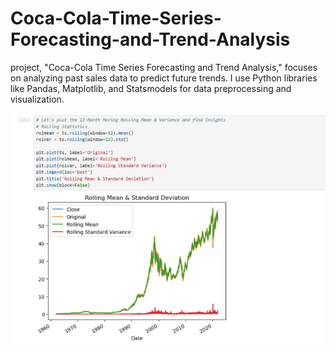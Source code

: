 # Coca-Cola-Time-Series-Forecasting-and-Trend-Analysis
 project, "Coca-Cola Time Series Forecasting and Trend Analysis," focuses on analyzing past sales data to predict future trends. I use Python libraries like Pandas, Matplotlib, and Statsmodels for data preprocessing and visualization.
 <br>

<img src="https://github.com/RajeshNinja/Coca-Cola-Time-Series-Forecasting-and-Trend-Analysis/blob/d19afb46421bea3f18babbc659f9ba35a668b65e/Screenshot%20(291).png" alt="Image Description" width="600">
<br><br>

